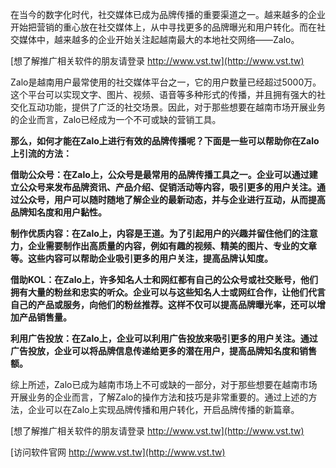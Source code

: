 在当今的数字化时代，社交媒体已成为品牌传播的重要渠道之一。越来越多的企业开始把营销的重心放在社交媒体上，从中寻找更多的品牌曝光和用户转化。而在社交媒体中，越来越多的企业开始关注起越南最大的本地社交网络——Zalo。

[想了解推广相关软件的朋友请登录 http://www.vst.tw](http://www.vst.tw)

Zalo是越南用户最常使用的社交媒体平台之一，它的用户数量已经超过5000万。这个平台可以实现文字、图片、视频、语音等多种形式的传播，并且拥有强大的社交化互动功能，提供了广泛的社交场景。因此，对于那些想要在越南市场开展业务的企业而言，Zalo已经成为一个不可或缺的营销工具。

**那么，如何才能在Zalo上进行有效的品牌传播呢？下面是一些可以帮助你在Zalo上引流的方法：**

**借助公众号：在Zalo上，公众号是最常用的品牌传播工具之一。企业可以通过建立公众号来发布品牌资讯、产品介绍、促销活动等内容，吸引更多的用户关注。通过公众号，用户可以随时随地了解企业的最新动态，并与企业进行互动，从而提高品牌知名度和用户黏性。**

**制作优质内容：在Zalo上，内容是王道。为了引起用户的兴趣并留住他们的注意力，企业需要制作出高质量的内容，例如有趣的视频、精美的图片、专业的文章等。这些内容可以帮助企业吸引更多的用户关注，提高品牌认知度。**

**借助KOL：在Zalo上，许多知名人士和网红都有自己的公众号或社交账号，他们拥有大量的粉丝和忠实的听众。企业可以与这些知名人士或网红合作，让他们代言自己的产品或服务，向他们的粉丝推荐。这样不仅可以提高品牌曝光率，还可以增加产品销售量。**

**利用广告投放：在Zalo上，企业可以利用广告投放来吸引更多的用户关注。通过广告投放，企业可以将品牌信息传递给更多的潜在用户，提高品牌知名度和销售额。**

综上所述，Zalo已成为越南市场上不可或缺的一部分，对于那些想要在越南市场开展业务的企业而言，了解Zalo的操作方法和技巧是非常重要的。通过上述的方法，企业可以在Zalo上实现品牌传播和用户转化，开启品牌传播的新篇章。

[想了解推广相关软件的朋友请登录 http://www.vst.tw](http://www.vst.tw)


[访问软件官网 http://www.vst.tw](http://www.vst.tw)
